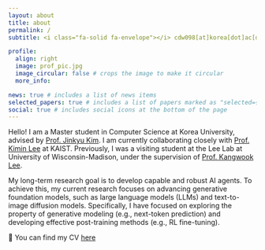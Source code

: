 ```yaml
---
layout: about
title: about
permalink: /
subtitle: <i class="fa-solid fa-envelope"></i> cdw098[at]korea[dot]ac[dot]kr

profile:
  align: right
  image: prof_pic.jpg
  image_circular: false # crops the image to make it circular
  more_info: 

news: true # includes a list of news items
selected_papers: true # includes a list of papers marked as "selected={true}"
social: true # includes social icons at the bottom of the page
---
```


Hello! I am a Master student in Computer Science at Korea University, advised by [Prof. Jinkyu Kim](https://visionai.korea.ac.kr/). I am currently collaborating closely with [Prof. Kimin Lee](https://sites.google.com/view/kiminlee) at KAIST. Previously, I was a visiting student at the Lee Lab at University of Wisconsin-Madison, under the supervision of [Prof. Kangwook Lee](https://kangwooklee.com/aboutme/).

My long-term research goal is to develop capable and robust AI agents. To achieve this, my current research focuses on advancing generative foundation models, such as large language models (LLMs) and text-to-image diffusion models. Specifically, I have focused on exploring the property of generative modeling (e.g., next-token prediction) and developing effective post-training methods (e.g., RL fine-tuning).

📌 You can find my CV [here](/assets/pdf/cv.pdf)